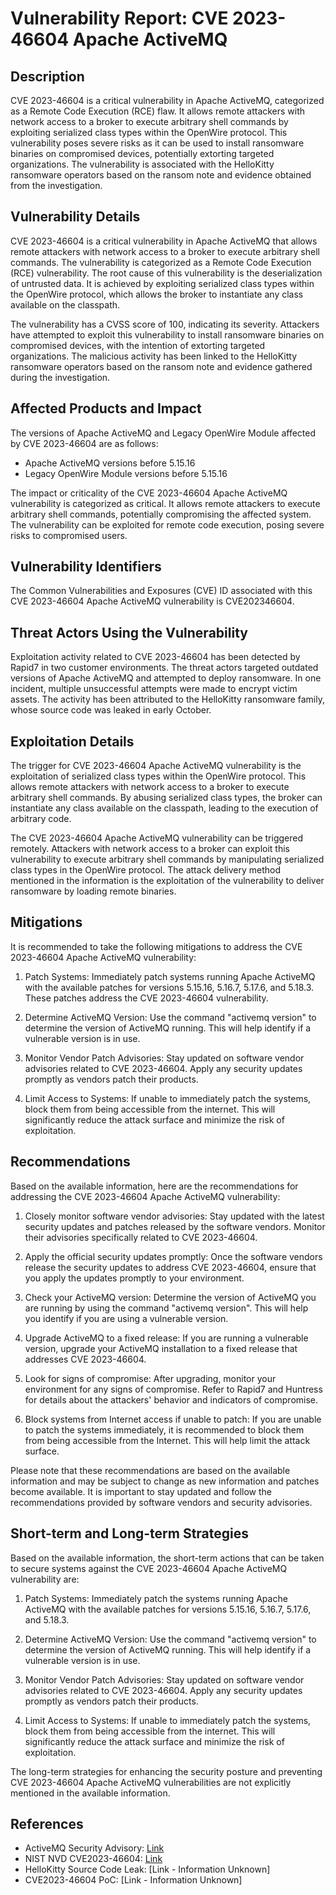 # Vulnerability Report: CVE 2023-46604 Apache ActiveMQ

## Description
CVE 2023-46604 is a critical vulnerability in Apache ActiveMQ, categorized as a Remote Code Execution (RCE) flaw. It allows remote attackers with network access to a broker to execute arbitrary shell commands by exploiting serialized class types within the OpenWire protocol. This vulnerability poses severe risks as it can be used to install ransomware binaries on compromised devices, potentially extorting targeted organizations. The vulnerability is associated with the HelloKitty ransomware operators based on the ransom note and evidence obtained from the investigation.

## Vulnerability Details
CVE 2023-46604 is a critical vulnerability in Apache ActiveMQ that allows remote attackers with network access to a broker to execute arbitrary shell commands. The vulnerability is categorized as a Remote Code Execution (RCE) vulnerability. The root cause of this vulnerability is the deserialization of untrusted data. It is achieved by exploiting serialized class types within the OpenWire protocol, which allows the broker to instantiate any class available on the classpath.

The vulnerability has a CVSS score of 100, indicating its severity. Attackers have attempted to exploit this vulnerability to install ransomware binaries on compromised devices, with the intention of extorting targeted organizations. The malicious activity has been linked to the HelloKitty ransomware operators based on the ransom note and evidence gathered during the investigation.

## Affected Products and Impact
The versions of Apache ActiveMQ and Legacy OpenWire Module affected by CVE 2023-46604 are as follows:
- Apache ActiveMQ versions before 5.15.16
- Legacy OpenWire Module versions before 5.15.16

The impact or criticality of the CVE 2023-46604 Apache ActiveMQ vulnerability is categorized as critical. It allows remote attackers to execute arbitrary shell commands, potentially compromising the affected system. The vulnerability can be exploited for remote code execution, posing severe risks to compromised users.

## Vulnerability Identifiers
The Common Vulnerabilities and Exposures (CVE) ID associated with this CVE 2023-46604 Apache ActiveMQ vulnerability is CVE202346604.

## Threat Actors Using the Vulnerability
Exploitation activity related to CVE 2023-46604 has been detected by Rapid7 in two customer environments. The threat actors targeted outdated versions of Apache ActiveMQ and attempted to deploy ransomware. In one incident, multiple unsuccessful attempts were made to encrypt victim assets. The activity has been attributed to the HelloKitty ransomware family, whose source code was leaked in early October.

## Exploitation Details
The trigger for CVE 2023-46604 Apache ActiveMQ vulnerability is the exploitation of serialized class types within the OpenWire protocol. This allows remote attackers with network access to a broker to execute arbitrary shell commands. By abusing serialized class types, the broker can instantiate any class available on the classpath, leading to the execution of arbitrary code.

The CVE 2023-46604 Apache ActiveMQ vulnerability can be triggered remotely. Attackers with network access to a broker can exploit this vulnerability to execute arbitrary shell commands by manipulating serialized class types in the OpenWire protocol. The attack delivery method mentioned in the information is the exploitation of the vulnerability to deliver ransomware by loading remote binaries.

## Mitigations
It is recommended to take the following mitigations to address the CVE 2023-46604 Apache ActiveMQ vulnerability:

1. Patch Systems: Immediately patch systems running Apache ActiveMQ with the available patches for versions 5.15.16, 5.16.7, 5.17.6, and 5.18.3. These patches address the CVE 2023-46604 vulnerability.

2. Determine ActiveMQ Version: Use the command "activemq version" to determine the version of ActiveMQ running. This will help identify if a vulnerable version is in use.

3. Monitor Vendor Patch Advisories: Stay updated on software vendor advisories related to CVE 2023-46604. Apply any security updates promptly as vendors patch their products.

4. Limit Access to Systems: If unable to immediately patch the systems, block them from being accessible from the internet. This will significantly reduce the attack surface and minimize the risk of exploitation.

## Recommendations
Based on the available information, here are the recommendations for addressing the CVE 2023-46604 Apache ActiveMQ vulnerability:

1. Closely monitor software vendor advisories: Stay updated with the latest security updates and patches released by the software vendors. Monitor their advisories specifically related to CVE 2023-46604.

2. Apply the official security updates promptly: Once the software vendors release the security updates to address CVE 2023-46604, ensure that you apply the updates promptly to your environment.

3. Check your ActiveMQ version: Determine the version of ActiveMQ you are running by using the command "activemq version". This will help you identify if you are using a vulnerable version.

4. Upgrade ActiveMQ to a fixed release: If you are running a vulnerable version, upgrade your ActiveMQ installation to a fixed release that addresses CVE 2023-46604.

5. Look for signs of compromise: After upgrading, monitor your environment for any signs of compromise. Refer to Rapid7 and Huntress for details about the attackers' behavior and indicators of compromise.

6. Block systems from Internet access if unable to patch: If you are unable to patch the systems immediately, it is recommended to block them from being accessible from the Internet. This will help limit the attack surface.

Please note that these recommendations are based on the available information and may be subject to change as new information and patches become available. It is important to stay updated and follow the recommendations provided by software vendors and security advisories.

## Short-term and Long-term Strategies
Based on the available information, the short-term actions that can be taken to secure systems against the CVE 2023-46604 Apache ActiveMQ vulnerability are:

1. Patch Systems: Immediately patch the systems running Apache ActiveMQ with the available patches for versions 5.15.16, 5.16.7, 5.17.6, and 5.18.3.

2. Determine ActiveMQ Version: Use the command "activemq version" to determine the version of ActiveMQ running. This will help identify if a vulnerable version is in use.

3. Monitor Vendor Patch Advisories: Stay updated on software vendor advisories related to CVE 2023-46604. Apply any security updates promptly as vendors patch their products.

4. Limit Access to Systems: If unable to immediately patch the systems, block them from being accessible from the internet. This will significantly reduce the attack surface and minimize the risk of exploitation.

The long-term strategies for enhancing the security posture and preventing CVE 2023-46604 Apache ActiveMQ vulnerabilities are not explicitly mentioned in the available information.

## References
- ActiveMQ Security Advisory: [Link](https://activemq.apache.org/security-advisories.data/CVE-2023-46604/)
- NIST NVD CVE2023-46604: [Link](https://nvd.nist.gov/vuln/detail/CVE-2023-46604)
- HelloKitty Source Code Leak: [Link - Information Unknown]
- CVE2023-46604 PoC: [Link - Information Unknown]